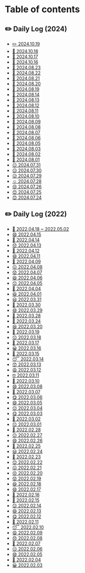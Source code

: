 # Table of contents

## ✏️ Daily Log (2024)

* [✏️ 2024.10.19](README.md)
* [🙂 2024.10.18](<README (1).md>)
* [🙂 2024.10.17](<README (18).md>)
* [🙂 2024.10.16](<README (17).md>)
* [🙂 2024.08.23](<README (16).md>)
* [🙂 2024.08.22](<README (15).md>)
* [🙂 2024.08.21](<README (14).md>)
* [🙂 2024.08.20](<README (1) (1).md>)
* [🙂 2024.08.19](<README (1) (1) (1).md>)
* [🙂 2024.08.14](<README (13).md>)
* [🙂 2024.08.13](<README (1) (1) (1) (1).md>)
* [🙂 2024.08.12](<README (12).md>)
* [🙂 2024.08.11](<README (11).md>)
* [🙂 2024.08.10](<README (10).md>)
* [🙂 2024.08.09](<README (9).md>)
* [🙂 2024.08.08](<README (8).md>)
* [🙂 2024.08.07](<README (1) (1) (1) (1) (1).md>)
* [🙂 2024.08.06](<README (1) (1) (1) (1) (1) (1).md>)
* [🙂 2024.08.05](daily-log-2024/2024.08.05.md)
* [🙂 2024.08.03](<README (7).md>)
* [🙂 2024.08.02](<README (2).md>)
* [🙂 2024.08.01](daily-log-2024/2024.08.01.md)
* [😐 2024.07.31](<README (6).md>)
* [😥 2024.07.30](<README (5).md>)
* [😥 2024.07.29](<README (4).md>)
* [☺️ 2024.07.28](<README (2) (1).md>)
* [😢 2024.07.26](<README (3).md>)
* [😊 2024.07.25](<README (2) (1) (1).md>)
* [😊 2024.07.24](<README (1) (1) (1) (1) (1) (1) (1).md>)

## ✏️ Daily Log (2022)

* [🙂 2022.04.18 \~ 2022.05.02](daily-log-2022/2022.04.18-2022.05.02.md)
* [😄 2022.04.15](daily-log-2022/2022.04.15.md)
* [🥱 2022.04.14](daily-log-2022/2022.04.14.md)
* [😞 2022.04.13](daily-log-2022/2022.04.13.md)
* [🙂 2022.04.12](daily-log-2022/2022.04.12.md)
* [😄 2022.04.11](daily-log-2022/2022.04.11.md)
* [🙂 2022.04.09](daily-log-2022/2022.04.09.md)
* [😖 2022.04.08](daily-log-2022/2022.04.08.md)
* [😟 2022.04.07](daily-log-2022/2022.04.07.md)
* [😆 2022.04.06](daily-log-2022/2022.04.06.md)
* [😔 2022.04.05](daily-log-2022/2022.04.05.md)
* [🥱 2022.04.04](daily-log-2022/2022.04.04.md)
* [😆 2022.04.01](daily-log-2022/2022.04.01.md)
* [😃 2022.03.31](daily-log-2022/2022.03.31.md)
* [🙂 2022.03.30](daily-log-2022/2022.03.30.md)
* [😄 2022.03.29](daily-log-2022/2022.03.29.md)
* [🙂 2022.03.28](daily-log-2022/2022.03.28.md)
* [🙂 2022.03.24](daily-log-2022/2022.03.24.md)
* [😆 2022.03.20](daily-log-2022/2022.03.20.md)
* [🙂 2022.03.19](daily-log-2022/2022.03.19.md)
* [😔 2022.03.18](daily-log-2022/2022.03.18.md)
* [🙂 2022.03.17](daily-log-2022/2022.03.17.md)
* [😀 2022.03.16](daily-log-2022/2022.03.16.md)
* [🥱 2022.03.15](daily-log-2022/2022.03.15.md)
* [😴 2022.03.14](daily-log-2022/2022.03.14.md)
* [😙 2022.03.13](daily-log-2022/2022.03.13.md)
* [😩 2022.03.12](daily-log-2022/2022.03.12.md)
* [🤓 2022.03.11](daily-log-2022/2022.03.11.md)
* [🙂 2022.03.10](daily-log-2022/2022.03.10.md)
* [😄 2022.03.08](daily-log-2022/2022.03.08.md)
* [🙂 2022.03.07](daily-log-2022/2022.03.07.md)
* [😋 2022.03.06](daily-log-2022/2022.03.06.md)
* [😄 2022.03.05](daily-log-2022/2022.03.05.md)
* [😔 2022.03.04](daily-log-2022/2022.03.04.md)
* [😋 2022.03.03](daily-log-2022/2022.03.03.md)
* [🥱 2022.03.02](daily-log-2022/2022.03.02.md)
* [😔 2022.03.01](daily-log-2022/2022.03.01.md)
* [🙂 2022.02.28](daily-log-2022/2022.02.28.md)
* [😕 2022.02.27](daily-log-2022/2022.02.27.md)
* [😄 2022.02.26](daily-log-2022/2022.02.26.md)
* [🙂 2022.02.25](daily-log-2022/2022.02.25.md)
* [😃 2022.02.24](daily-log-2022/2022.02.24.md)
* [🥱 2022.02.23](daily-log-2022/2022.02.23.md)
* [😌 2022.02.22](daily-log-2022/2022.02.22.md)
* [😖 2022.02.21](daily-log-2022/2022.02.21.md)
* [😣 2022.02.20](daily-log-2022/2022.02.20.md)
* [😟 2022.02.19](daily-log-2022/2022.02.19.md)
* [😆 2022.02.18](daily-log-2022/2022.02.18.md)
* [😄 2022.02.17](daily-log-2022/2022.02.17.md)
* [🙁 2022.02.16](daily-log-2022/2022.02.16.md)
* [🙂 2022.02.15](daily-log-2022/2022.02.15.md)
* [😌 2022.02.14](daily-log-2022/2022.02.14.md)
* [😄 2022.02.13](daily-log-2022/2022.02.13.md)
* [😋 2022.02.12](daily-log-2022/2022.02.12.md)
* [🥱 2022.02.11](daily-log-2022/2022.02.11.md)
* [😴 2022.02.10](daily-log-2022/2022.02.10.md)
* [😩 2022.02.09](daily-log-2022/2022.02.09.md)
* [😞 2022.02.08](daily-log-2022/2022.02.08.md)
* [🙂 2022.02.07](daily-log-2022/2022.02.07.md)
* [😑 2022.02.06](daily-log-2022/2022.02.06.md)
* [😄 2022.02.05](daily-log-2022/2022.02.05.md)
* [🙂 2022.02.04](daily-log-2022/2022.02.04.md)
* [😀 2022.02.03](daily-log-2022/2022.02.03.md)
